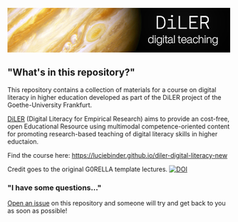 ![logo](lecture/static/logo.png)


## "What's in this repository?"

This repository contains a collection of materials for a course on digital literacy in higher education developed as part of the DiLER project of the Goethe-University Frankfurt.

[DiLER](https://diler-digitell.github.io/examples.html) (Digital Literacy for Empirical Research) aims to provide an cost-free, open Educational Resource using multimodal competence-oriented content for promoting research-based teaching of digital literacy skills in higher eductaion.

Find the course here: https://luciebinder.github.io/diler-digital-literacy-new

Credit goes to the original G0RELLA template lectures.
[![DOI](https://zenodo.org/badge/DOI/10.5281/zenodo.4279400.svg)](https://doi.org/10.5281/zenodo.4279400)


### "I have some questions..."

[Open an issue]() on this repository and someone will try and get back to you as soon as possible!
